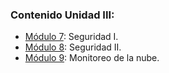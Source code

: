 ### Contenido Unidad III:

+ [Módulo 7](modulo_7/modulo_7.md): Seguridad I.
+ [Módulo 8](modulo_8/modulo_8.md): Seguridad II.
+ [Módulo 9](modulo_9/modulo_9.md): Monitoreo de la nube.
